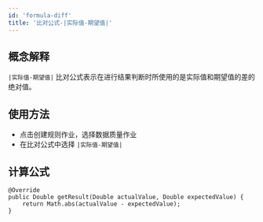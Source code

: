 ```yaml
---
id: 'formula-diff'
title: '比对公式-|实际值-期望值|'
---
```


## 概念解释
`|实际值-期望值|` 比对公式表示在进行结果判断时所使用的是实际值和期望值的差的绝对值。

## 使用方法
- 点击创建规则作业，选择数据质量作业
- 在比对公式中选择 `|实际值-期望值|` 

## 计算公式

```
@Override
public Double getResult(Double actualValue, Double expectedValue) {
    return Math.abs(actualValue - expectedValue);
}
```
